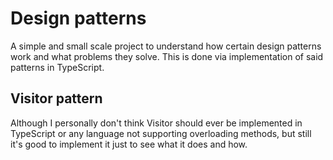 # Design patterns
A simple and small scale project to understand how certain design patterns work
and what problems they solve. This is done via implementation of said patterns in 
TypeScript. 

## Visitor pattern
Although I personally don't think Visitor should ever be implemented in TypeScript or 
any language not supporting overloading methods, but still it's good to implement it just 
to see what it does and how.